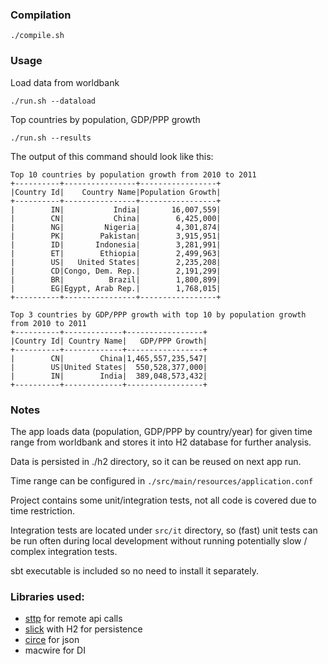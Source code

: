 ### Compilation

```./compile.sh```

### Usage

Load data from worldbank

```./run.sh --dataload```

Top countries by population, GDP/PPP growth

```./run.sh --results```

The output of this command should look like this:

```
Top 10 countries by population growth from 2010 to 2011
+----------+----------------+-----------------+
|Country Id|    Country Name|Population Growth|
+----------+----------------+-----------------+
|        IN|           India|       16,007,559|
|        CN|           China|        6,425,000|
|        NG|         Nigeria|        4,301,874|
|        PK|        Pakistan|        3,915,951|
|        ID|       Indonesia|        3,281,991|
|        ET|        Ethiopia|        2,499,963|
|        US|   United States|        2,235,208|
|        CD|Congo, Dem. Rep.|        2,191,299|
|        BR|          Brazil|        1,800,899|
|        EG|Egypt, Arab Rep.|        1,768,015|
+----------+----------------+-----------------+

Top 3 countries by GDP/PPP growth with top 10 by population growth from 2010 to 2011
+----------+-------------+-----------------+
|Country Id| Country Name|   GDP/PPP Growth|
+----------+-------------+-----------------+
|        CN|        China|1,465,557,235,547|
|        US|United States|  550,528,377,000|
|        IN|        India|  389,048,573,432|
+----------+-------------+-----------------+
```


### Notes
The app loads data (population, GDP/PPP by country/year) for given time range from worldbank and stores it into H2 database for further analysis.

Data is persisted in ./h2 directory, so it can be reused on next app run.

Time range can be configured in `./src/main/resources/application.conf`

Project contains some unit/integration tests, not all code is covered due to time restriction.

Integration tests are located under `src/it` directory, so (fast) unit tests can be run often during local development without running potentially slow / complex integration tests.


sbt executable is included so no need to install it separately.

### Libraries used:
- [sttp](https://sttp.softwaremill.com/en/latest/) for remote api calls
- [slick](https://scala-slick.org/docs/) with H2 for persistence
- [circe](https://circe.github.io/circe/) for json
- macwire for DI
